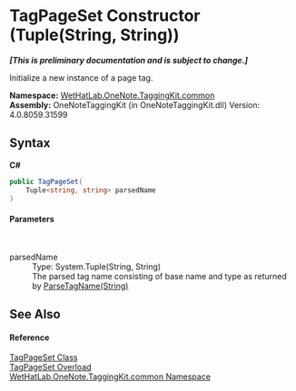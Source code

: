 # TagPageSet Constructor (Tuple(String, String))
 _**\[This is preliminary documentation and is subject to change.\]**_

Initialize a new instance of a page tag.

**Namespace:**&nbsp;<a href="bcdbab9c-63d1-48a4-6937-af53fb8d9a55">WetHatLab.OneNote.TaggingKit.common</a><br />**Assembly:**&nbsp;OneNoteTaggingKit (in OneNoteTaggingKit.dll) Version: 4.0.8059.31599

## Syntax

**C#**<br />
``` C#
public TagPageSet(
	Tuple<string, string> parsedName
)
```


#### Parameters
&nbsp;<dl><dt>parsedName</dt><dd>Type: System.Tuple(String, String)<br />The parsed tag name consisting of base name and type as returned by <a href="8ff1eac1-31f6-4978-0218-a584be11acd2">ParseTagName(String)</a></dd></dl>

## See Also


#### Reference
<a href="8abe04f4-0682-74c0-5557-fa48d6eff35f">TagPageSet Class</a><br /><a href="65b60630-bdad-b4af-fbf8-875f1dfc1de0">TagPageSet Overload</a><br /><a href="bcdbab9c-63d1-48a4-6937-af53fb8d9a55">WetHatLab.OneNote.TaggingKit.common Namespace</a><br />